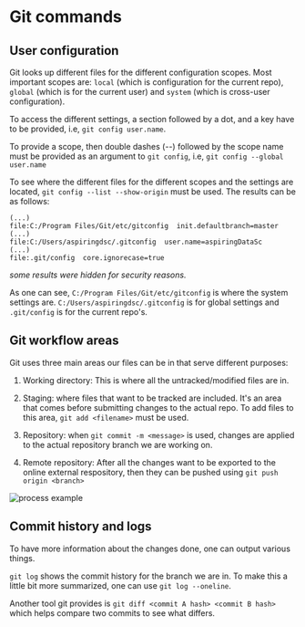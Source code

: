 # Git commands

## User configuration

Git looks up different files for the different configuration scopes. Most important scopes are: ``local`` (which is configuration for the current repo), ``global`` (which is for the current user) and ``system`` (which is cross-user configuration).

To access the different settings, a section followed by a dot, and a key have to be provided, i.e, ``git config user.name``.

To provide a scope, then double dashes (--) followed by the scope name must be provided as an argument to ``git config``, i.e, ``git config --global user.name``

To see where the different files for the different scopes and the settings are located, ``git config --list --show-origin`` must be used. The results can be as follows:

    (...)
    file:C:/Program Files/Git/etc/gitconfig  init.defaultbranch=master
    (...)
    file:C:/Users/aspiringdsc/.gitconfig  user.name=aspiringDataSc
    (...)
    file:.git/config  core.ignorecase=true

_some results were hidden for security reasons._

As one can see, ``C:/Program Files/Git/etc/gitconfig`` is where the system settings are. ``C:/Users/aspiringdsc/.gitconfig`` is for global settings and ``.git/config`` is for the current repo's.

## Git workflow areas

Git uses three main areas our files can be in that serve different purposes:

1. Working directory: This is where all the untracked/modified files are in.

2. Staging: where files that want to be tracked are included. It's an area that comes before submitting changes to the actual repo. To add files to this area, ``git add <filename>`` must be used.

3. Repository: when ``git commit -m <message>`` is used, changes are applied to the actual repository branch we are working on.

4. Remote repository: After all the changes want to be exported to the online external respository, then they can be pushed using ``git push origin <branch>``

<img src="https://snipcademy.com/img/articles/git-fundamentals/three-stages-01.svg" alt="process example">

## Commit history and logs

To have more information about the changes done, one can output various things.

``git log`` shows the commit history for the branch we are in. To make this a little bit more summarized, one can use ``git log --oneline``.

Another tool git provides is ``git diff <commit A hash> <commit B hash>`` which helps compare two commits to see what differs.

